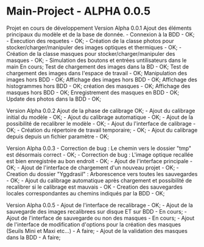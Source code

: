 # Main-Project - ALPHA 0.0.5
Projet en cours de développement 
Version Alpha 0.0.1 
    Ajout des éléments principaux du modèle et de la base de donnée. 
        - Connexion à la BDD - OK;
        - Execution des requetes - OK;
        - Création de la classe photos pour stocker/charger/manipuler des images optiques et thermiques - OK;
        - Création de la classe masques pour stocker/charger/manipuler des masques - OK;
        - Simulation des boutons et entrées untilisateurs dans le main En cours;
            Test de chargement des images dans la BD - OK;
            Test de chargement des images dans l'espace de travail - OK;
            Manipulation des images hors BDD - OK;
            Affichage des images hors BDD - OK;
            Affichage des histogrammes hors BDD - OK;
            création des masques - OK;
            Affichage des masques hors BDD - OK;
            Enregistrement des masques en BDD - OK;
            Update des photos dans la BDD - OK;            
            
Version Alpha 0.0.2
    Ajout de la phase de calibrage OK;
        - Ajout du calibrage initial du modèle - OK;
        - Ajout du calibrage automatique - OK;
        - Ajout de la possibilité de recalibrer le modèle - OK;
        - Ajout du l'interface de calibrage - OK;
        - Création du répertoire de travail temporaire; - OK;
        - Ajout du calibrage depuis depuis un fichier paramètre - OK;
       
Version Alpha 0.0.3
        - Correction de bug : Le chemin vers le dossier "tmp" est désormais correct - OK; 
        - Correction de bug : L'image optique recallée est bien enregistrée au bon endroit - OK;
        - Ajout de l'interface principale - OK;
        - Ajout de l'interface de chargement d'un nouveau projet - OK;
        - Creation du dossier "Yggdrasil" : Arborescence vers toutes les sauvegardes - OK;
        - Ajout du calibrage automatique après chargement et possibilité de recalibrer si le calibrage est mauvais - OK 
        - Creation des sauvegardes locales correspondantes au chemins indiqués par la BDD - OK;
       
Version Alpha 0.0.5 
        - Ajout de l'interface de recalibrage - OK;
        - Ajout de la sauvegarde des images recalibrees sur disque ET sur BDD - En cours;
        - Ajout de l'interface de sauvegarde ou non des masques - En cours;
        - Ajout de l'interface de modification d'options pour la création des masques (Seuils Mini et Maxi etc...) - A faire;
        - Ajout de la validation des masques dans la BDD - A faire;